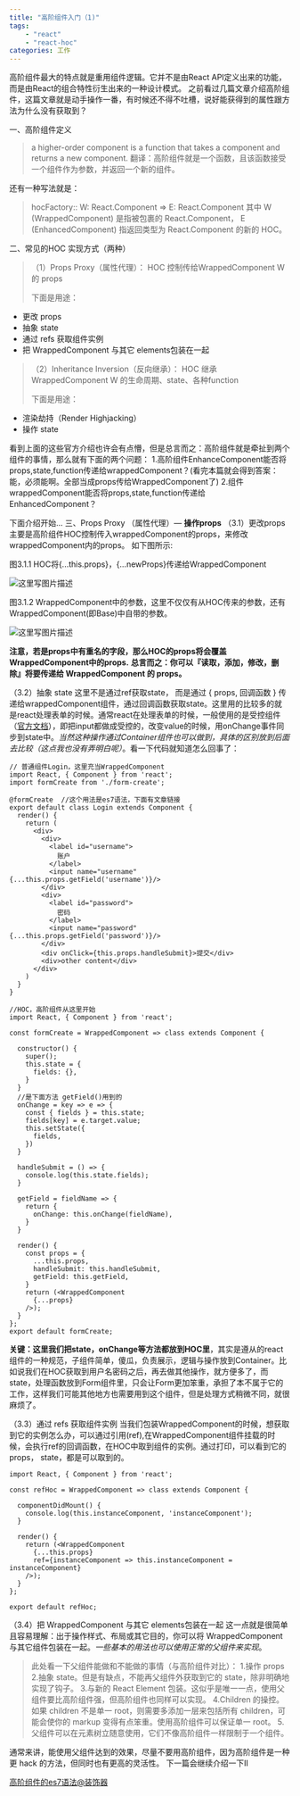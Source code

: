 ```yaml
---
title: "高阶组件入门（1)"
tags: 
	- "react"
	- "react-hoc"
categories: 工作
---
```



高阶组件最大的特点就是重用组件逻辑。它并不是由React API定义出来的功能，而是由React的组合特性衍生出来的一种设计模式。
之前看过几篇文章介绍高阶组件，这篇文章就是动手操作一番，有时候还不得不吐槽，说好能获得到的属性跟方法为什么没有获取到？

<!-- more -->

一、高阶组件定义

> a higher-order component is a function that takes a component and returns a new component.
> 翻译：高阶组件就是一个函数，且该函数接受一个组件作为参数，并返回一个新的组件。

还有一种写法就是：

> hocFactory:: W: React.Component => E: React.Component
> 其中 W (WrappedComponent) 是指被包裹的 React.Component，
> E (EnhancedComponent) 指返回类型为 React.Component 的新的 HOC。

二、常见的HOC 实现方式（两种）

> （1）Props Proxy（属性代理）： HOC 控制传给WrappedComponent W 的 props
> 
> 下面是用途：

 - 更改 props 
 - 抽象 state 
 - 通过 refs 获取组件实例 
 - 把 WrappedComponent 与其它 elements包装在一起

> （2）Inheritance Inversion（反向继承）： HOC 继承WrappedComponent W 的生命周期、state、各种function
> 
> 下面是用途：

 - 渲染劫持（Render Highjacking）
 -  操作 state


看到上面的这些官方介绍也许会有点懵，但是总言而之：高阶组件就是牵扯到两个组件的事情，那么就有下面的两个问题：
1.高阶组件EnhanceComponent能否将props,state,function传递给wrappedComponent？(看完本篇就会得到答案：能，必须能啊。全部当成props传给WrappedComponent了)
2.组件wrappedComponent能否将props,state,function传递给EnhancedComponent？

下面介绍开始...
三、Props Proxy （属性代理）— **操作props**
（3.1）更改props
主要是高阶组件HOC控制传入wrappedComponent的props，来修改wrappedComponent内的props。
如下图所示:

图3.1.1
HOC将{...this.props}，{...newProps}传递给WrappedComponent

![这里写图片描述](http://img.blog.csdn.net/20171102212149019?watermark/2/text/aHR0cDovL2Jsb2cuY3Nkbi5uZXQvd2FuZGVyX3Bvb2w=/font/5a6L5L2T/fontsize/400/fill/I0JBQkFCMA==/dissolve/70/gravity/SouthEast)

图3.1.2
WrappedComponent中的参数，这里不仅仅有从HOC传来的参数，还有WrappedComponent(即Base)中自带的参数。

![这里写图片描述](http://img.blog.csdn.net/20171102212305710?watermark/2/text/aHR0cDovL2Jsb2cuY3Nkbi5uZXQvd2FuZGVyX3Bvb2w=/font/5a6L5L2T/fontsize/400/fill/I0JBQkFCMA==/dissolve/70/gravity/SouthEast)

**注意，若是props中有重名的字段，那么HOC的props将会覆盖WrappedComponent中的props.**
**总言而之：你可以『读取，添加，修改，删除』将要传递给 WrappedComponent 的 props。**

（3.2）抽象 state 
这里不是通过ref获取state， 而是通过 { props, 回调函数 } 传递给wrappedComponent组件，通过回调函数获取state。这里用的比较多的就是react处理表单的时候。通常react在处理表单的时候，一般使用的是受控组件（[官方文档](https://reactjs.org/docs/forms.html#controlled-components)），即把input都做成受控的，改变value的时候，用onChange事件同步到state中。*当然这种操作通过Container组件也可以做到，具体的区别放到后面去比较（这点我也没有弄明白呢）*。看一下代码就知道怎么回事了：

```
// 普通组件Login，这里充当WrappedComponent
import React, { Component } from 'react';
import formCreate from './form-create';

@formCreate  //这个用法是es7语法，下面有文章链接
export default class Login extends Component {
  render() {
    return (
      <div>
        <div>
          <label id="username">
            账户
          </label>
          <input name="username" {...this.props.getField('username')}/>
        </div>
        <div>
          <label id="password">
            密码
          </label>
          <input name="password" {...this.props.getField('password')}/>
        </div>
        <div onClick={this.props.handleSubmit}>提交</div>
        <div>other content</div>
      </div>
    )
  }
}

//HOC，高阶组件从这里开始
import React, { Component } from 'react';

const formCreate = WrappedComponent => class extends Component {

  constructor() {
    super();
    this.state = {
      fields: {},
    }
  }
  //是下面方法 getField()用到的
  onChange = key => e => {
    const { fields } = this.state;
    fields[key] = e.target.value;
    this.setState({
      fields,
    })
  }
  
  handleSubmit = () => {
    console.log(this.state.fields);
  }
  
  getField = fieldName => {
    return {
      onChange: this.onChange(fieldName),
    }
  }
  
  render() {
    const props = {
      ...this.props,
      handleSubmit: this.handleSubmit,
      getField: this.getField,
    }
    return (<WrappedComponent
      {...props}
    />);
  }
};
export default formCreate;
```
**关键：这里我们把state，onChange等方法都放到HOC里**，其实是遵从的react组件的一种规范，子组件简单，傻瓜，负责展示，逻辑与操作放到Container。比如说我们在HOC获取到用户名密码之后，再去做其他操作，就方便多了，而state，处理函数放到Form组件里，只会让Form更加笨重，承担了本不属于它的工作，这样我们可能其他地方也需要用到这个组件，但是处理方式稍微不同，就很麻烦了。

（3.3）通过 refs 获取组件实例
当我们包装WrappedComponent的时候，想获取到它的实例怎么办，可以通过引用(ref),在WrappedComponent组件挂载的时候，会执行ref的回调函数，在HOC中取到组件的实例。通过打印，可以看到它的props， state，都是可以取到的。

```
import React, { Component } from 'react';

const refHoc = WrappedComponent => class extends Component {

  componentDidMount() {
    console.log(this.instanceComponent, 'instanceComponent');
  }

  render() {
    return (<WrappedComponent
      {...this.props}
      ref={instanceComponent => this.instanceComponent = instanceComponent}
    />);
  }
};

export default refHoc;
```
（3.4）把 WrappedComponent 与其它 elements包装在一起
这一点就是很简单且容易理解：出于操作样式、布局或其它目的，你可以将 WrappedComponent 与其它组件包装在一起。*一些基本的用法也可以使用正常的父组件来实现*。

> 此处看一下父组件能做和不能做的事情（与高阶组件对比）：
>1.操作 props
>2.抽象 state。但是有缺点，不能再父组件外获取到它的 state，除非明确地实现了钩子。
>3.与新的 React Element 包装。这似乎是唯一一点，使用父组件要比高阶组件强，但高阶组件也同样可以实现。
>4.Children 的操控。如果 children 不是单一 root，则需要多添加一层来包括所有 children，可能会使你的 markup 变得有点笨重。使用高阶组件可以保证单一 root。
>5.父组件可以在元素树立随意使用，它们不像高阶组件一样限制于一个组件。

通常来讲，能使用父组件达到的效果，尽量不要用高阶组件，因为高阶组件是一种更 hack 的方法，但同时也有更高的灵活性。
下一篇会继续介绍一下II

[高阶组件的es7语法@装饰器](https://github.com/iuap-design/blog/issues/128)
